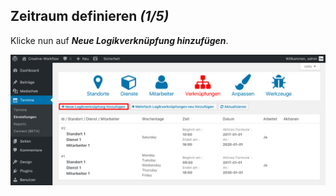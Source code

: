 ## Zeitraum definieren *(1/5)*

Klicke nun auf _**Neue Logikverknüpfung hinzufügen**_.

![Was sind Zeiträume](./assets/create_link_1.jpg)
